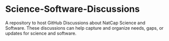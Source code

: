 # Science-Software-Discussions
A repository to host GitHub Discussions about NatCap Science and Software. These discussions can help capture and organize needs, gaps, or updates for science and software.

